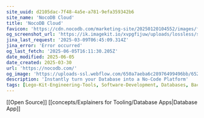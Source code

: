 ```yaml
---
site_uuid: d2105dac-7f48-4a5e-a781-9efa359342b6
site_name: 'NocoDB Cloud'
title: 'NocoDB Cloud'
favicon: 'https://cdn.nocodb.com/marketing-site/20250120104552/images/favicon.png'
og_screenshot_url: 'https://ik.imagekit.io/xvpgfijuw/uploads/lossless/screenshots/20250604_NocoDB_og_screenshot.jpeg'
jina_last_request: '2025-03-09T06:45:09.314Z'
jina_error: 'Error occurred'
og_last_fetch: '2025-06-05T16:11:30.205Z'
date_modified: 2025-06-05
date_created: 2025-03-30
url: 'https://nocodb.com/'
og_image: 'https://uploads-ssl.webflow.com/650a7aeba6c28976499496bb/6525509952f7acbb92bc7b08_Cloud%20Thumbnail.webp'
description: 'Instantly turn your Database into a No-Code Platform'
tags: [Lego-Kit-Engineering-Tools, Software-Development, Databases, Backend-As-A-Service]
---
```


[[Open Source]] [[concepts/Explainers for Tooling/Database Apps|Database App]]